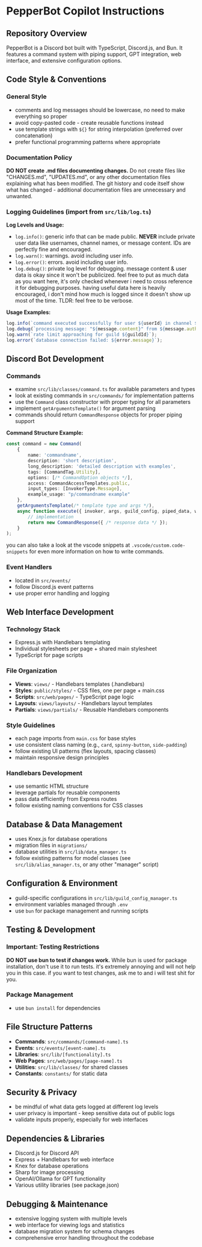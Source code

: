 # PepperBot Copilot Instructions

## Repository Overview
PepperBot is a Discord bot built with TypeScript, Discord.js, and Bun. It features a command system with piping support, GPT integration, web interface, and extensive configuration options.

## Code Style & Conventions

### General Style
- comments and log messages should be lowercase, no need to make everything so proper
- avoid copy-pasted code - create reusable functions instead
- use template strings with `${}` for string interpolation (preferred over concatenation)
- prefer functional programming patterns where appropriate

### Documentation Policy
**DO NOT create .md files documenting changes.** Do not create files like "CHANGES.md", "UPDATES.md", or any other documentation files explaining what has been modified. The git history and code itself show what has changed - additional documentation files are unnecessary and unwanted.

### Logging Guidelines (import from `src/lib/log.ts`)

**Log Levels and Usage:**
- `log.info()`: generic info that can be made public. **NEVER** include private user data like usernames, channel names, or message content. IDs are perfectly fine and encouraged.
- `log.warn()`: warnings. avoid including user info.
- `log.error()`: errors. avoid including user info.
- `log.debug()`: private log level for debugging. message content & user data is okay since it won't be publicized. feel free to put as much data as you want here, it's only checked whenever i need to cross reference it for debugging purposes. having useful data here is heavily encouraged, i don't mind how much is logged since it doesn't show up most of the time. TLDR: feel free to be verbose.

**Usage Examples:**
```typescript
log.info(`command executed successfully for user ${userId} in channel ${channelId}`);
log.debug(`processing message: "${message.content}" from ${message.author.username}`);
log.warn(`rate limit approaching for guild ${guildId}`);
log.error(`database connection failed: ${error.message}`);
```

## Discord Bot Development

### Commands
- examine `src/lib/classes/command.ts` for available parameters and types
- look at existing commands in `src/commands/` for implementation patterns
- use the `Command` class constructor with proper typing for all parameters
- implement `getArgumentsTemplate()` for argument parsing
- commands should return `CommandResponse` objects for proper piping support

**Command Structure Example:**
```typescript
const command = new Command(
    {
        name: 'commandname',
        description: 'short description',
        long_description: 'detailed description with examples',
        tags: [CommandTag.Utility],
        options: [/* CommandOption objects */],
        access: CommandAccessTemplates.public,
        input_types: [InvokerType.Message],
        example_usage: "p/commandname example"
    },
    getArgumentsTemplate(/* template type and args */),
    async function execute({ invoker, args, guild_config, piped_data, will_be_piped }) {
        // implementation
        return new CommandResponse({ /* response data */ });
    }
);
```

you can also take a look at the vscode snippets at `.vscode/custom.code-snippets` for even more information on how to write commands.

### Event Handlers
- located in `src/events/`
- follow Discord.js event patterns
- use proper error handling and logging

## Web Interface Development

### Technology Stack
- Express.js with Handlebars templating
- Individual stylesheets per page + shared main stylesheet
- TypeScript for page scripts

### File Organization
- **Views**: `views/` - Handlebars templates (.handlebars)
- **Styles**: `public/styles/` - CSS files, one per page + main.css
- **Scripts**: `src/web/pages/` - TypeScript page logic
- **Layouts**: `views/layouts/` - Handlebars layout templates
- **Partials**: `views/partials/` - Reusable Handlebars components

### Style Guidelines
- each page imports from `main.css` for base styles
- use consistent class naming (e.g., `card`, `spinny-button`, `side-padding`)
- follow existing UI patterns (flex layouts, spacing classes)
- maintain responsive design principles

### Handlebars Development
- use semantic HTML structure
- leverage partials for reusable components
- pass data efficiently from Express routes
- follow existing naming conventions for CSS classes

## Database & Data Management
- uses Knex.js for database operations
- migration files in `migrations/`
- database utilities in `src/lib/data_manager.ts`
- follow existing patterns for model classes (see `src/lib/alias_manager.ts`, or any other "manager" script)

## Configuration & Environment
- guild-specific configurations in `src/lib/guild_config_manager.ts`
- environment variables managed through `.env`
- use `bun` for package management and running scripts

## Testing & Development

### Important: Testing Restrictions
**DO NOT use bun to test if changes work.** While bun is used for package installation, don't use it to run tests. it's extremely annoying and will not help you in this case. if you want to test changes, ask me to and i will test shit for you.

### Package Management
- use `bun install` for dependencies

## File Structure Patterns
- **Commands**: `src/commands/[command-name].ts`
- **Events**: `src/events/[event-name].ts`
- **Libraries**: `src/lib/[functionality].ts`
- **Web Pages**: `src/web/pages/[page-name].ts`
- **Utilities**: `src/lib/classes/` for shared classes
- **Constants**: `constants/` for static data

## Security & Privacy
- be mindful of what data gets logged at different log levels
- user privacy is important - keep sensitive data out of public logs
- validate inputs properly, especially for web interfaces

## Dependencies & Libraries
- Discord.js for Discord API
- Express + Handlebars for web interface
- Knex for database operations
- Sharp for image processing
- OpenAI/Ollama for GPT functionality
- Various utility libraries (see package.json)

## Debugging & Maintenance
- extensive logging system with multiple levels
- web interface for viewing logs and statistics
- database migration system for schema changes
- comprehensive error handling throughout the codebase
